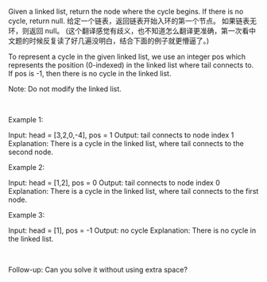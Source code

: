 Given a linked list, return the node where the cycle begins. If there is no cycle, return null.
给定一个链表，返回链表开始入环的第一个节点。 如果链表无环，则返回 null。
(这个翻译感觉有歧义，也不知道怎么翻译更准确，第一次看中文题的时候反复读了好几遍没明白，结合下面的例子就更懵逼了。)

To represent a cycle in the given linked list, we use an integer pos which represents the position (0-indexed) in the linked list where tail connects to. If pos is -1, then there is no cycle in the linked list.

Note: Do not modify the linked list.

 

Example 1:

Input: head = [3,2,0,-4], pos = 1
Output: tail connects to node index 1
Explanation: There is a cycle in the linked list, where tail connects to the second node.


Example 2:

Input: head = [1,2], pos = 0
Output: tail connects to node index 0
Explanation: There is a cycle in the linked list, where tail connects to the first node.


Example 3:

Input: head = [1], pos = -1
Output: no cycle
Explanation: There is no cycle in the linked list.


 

Follow-up:
Can you solve it without using extra space?
